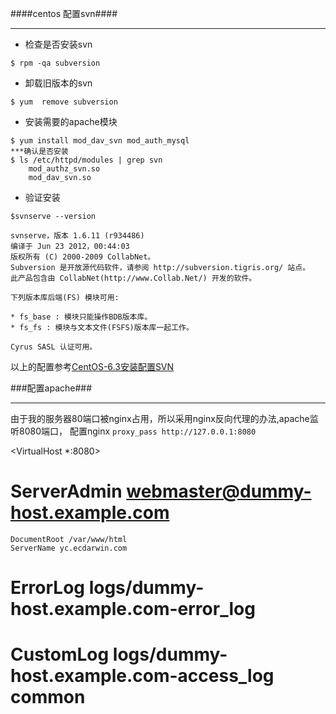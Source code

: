 ####centos 配置svn####
***

* 检查是否安装svn
```
$ rpm -qa subversion
```

* 卸载旧版本的svn
```
$ yum  remove subversion
```

* 安装需要的apache模块
```
$ yum install mod_dav_svn mod_auth_mysql
***确认是否安装
$ ls /etc/httpd/modules | grep svn
	mod_authz_svn.so
	mod_dav_svn.so
```

* 验证安装
```
$svnserve --version

svnserve，版本 1.6.11 (r934486)
编译于 Jun 23 2012，00:44:03
版权所有 (C) 2000-2009 CollabNet。 
Subversion 是开放源代码软件，请参阅 http://subversion.tigris.org/ 站点。 
此产品包含由 CollabNet(http://www.Collab.Net/) 开发的软件。

下列版本库后端(FS) 模块可用:

* fs_base : 模块只能操作BDB版本库。 
* fs_fs : 模块与文本文件(FSFS)版本库一起工作。

Cyrus SASL 认证可用。
```
以上的配置参考[CentOS-6.3安装配置SVN](http://my.oschina.net/junn/blog/164041)

###配置apache###
***
由于我的服务器80端口被nginx占用，所以采用nginx反向代理的办法,apache监听8080端口，
配置nginx ```proxy_pass http://127.0.0.1:8080```



<VirtualHost *:8080>
#    ServerAdmin webmaster@dummy-host.example.com
    DocumentRoot /var/www/html
    ServerName yc.ecdarwin.com
#    ErrorLog logs/dummy-host.example.com-error_log
#    CustomLog logs/dummy-host.example.com-access_log common
</VirtualHost>


